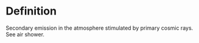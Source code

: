# Definition

Secondary emission in the atmosphere stimulated by primary cosmic rays.
See air shower.

